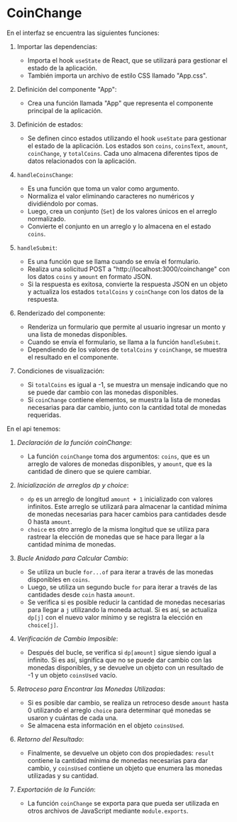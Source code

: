 # CoinChange
En el interfaz se encuentra las siguientes funciones: 

1. Importar las dependencias:
   - Importa el hook `useState` de React, que se utilizará para gestionar el estado de la aplicación.
   - También importa un archivo de estilo CSS llamado "App.css".

2. Definición del componente "App":
   - Crea una función llamada "App" que representa el componente principal de la aplicación.

3. Definición de estados:
   - Se definen cinco estados utilizando el hook `useState` para gestionar el estado de la aplicación. Los estados son `coins`, `coinsText`, `amount`, `coinChange`, y `totalCoins`. Cada uno almacena diferentes tipos de datos relacionados con la aplicación.

4. `handleCoinsChange`:
   - Es una función que toma un valor como argumento.
   - Normaliza el valor eliminando caracteres no numéricos y dividiéndolo por comas.
   - Luego, crea un conjunto (`Set`) de los valores únicos en el arreglo normalizado.
   - Convierte el conjunto en un arreglo y lo almacena en el estado `coins`.

5. `handleSubmit`:
   - Es una función que se llama cuando se envía el formulario.
   - Realiza una solicitud POST a "http://localhost:3000/coinchange" con los datos `coins` y `amount` en formato JSON.
   - Si la respuesta es exitosa, convierte la respuesta JSON en un objeto y actualiza los estados `totalCoins` y `coinChange` con los datos de la respuesta.

6. Renderizado del componente:
   - Renderiza un formulario que permite al usuario ingresar un monto y una lista de monedas disponibles.
   - Cuando se envía el formulario, se llama a la función `handleSubmit`.
   - Dependiendo de los valores de `totalCoins` y `coinChange`, se muestra el resultado en el componente.

7. Condiciones de visualización:
   - Si `totalCoins` es igual a -1, se muestra un mensaje indicando que no se puede dar cambio con las monedas disponibles.
   - Si `coinChange` contiene elementos, se muestra la lista de monedas necesarias para dar cambio, junto con la cantidad total de monedas requeridas.
  
En el api tenemos:

1. *Declaración de la función coinChange*:
   - La función `coinChange` toma dos argumentos: `coins`, que es un arreglo de valores de monedas disponibles, y `amount`, que es la cantidad de dinero que se quiere cambiar.

2. *Inicialización de arreglos dp y choice*:
   - `dp` es un arreglo de longitud `amount + 1` inicializado con valores infinitos. Este arreglo se utilizará para almacenar la cantidad mínima de monedas necesarias para hacer cambios para cantidades desde 0 hasta `amount`.
   - `choice` es otro arreglo de la misma longitud que se utiliza para rastrear la elección de monedas que se hace para llegar a la cantidad mínima de monedas.

3. *Bucle Anidado para Calcular Cambio*:
   - Se utiliza un bucle `for...of` para iterar a través de las monedas disponibles en `coins`.
   - Luego, se utiliza un segundo bucle `for` para iterar a través de las cantidades desde `coin` hasta `amount`.
   - Se verifica si es posible reducir la cantidad de monedas necesarias para llegar a `j` utilizando la moneda actual. Si es así, se actualiza `dp[j]` con el nuevo valor mínimo y se registra la elección en `choice[j]`.

4. *Verificación de Cambio Imposible*:
   - Después del bucle, se verifica si `dp[amount]` sigue siendo igual a infinito. Si es así, significa que no se puede dar cambio con las monedas disponibles, y se devuelve un objeto con un resultado de -1 y un objeto `coinsUsed` vacío.

5. *Retroceso para Encontrar las Monedas Utilizadas*:
   - Si es posible dar cambio, se realiza un retroceso desde `amount` hasta 0 utilizando el arreglo `choice` para determinar qué monedas se usaron y cuántas de cada una.
   - Se almacena esta información en el objeto `coinsUsed`.

6. *Retorno del Resultado*:
   - Finalmente, se devuelve un objeto con dos propiedades: `result` contiene la cantidad mínima de monedas necesarias para dar cambio, y `coinsUsed` contiene un objeto que enumera las monedas utilizadas y su cantidad.

7. *Exportación de la Función*:
   - La función `coinChange` se exporta para que pueda ser utilizada en otros archivos de JavaScript mediante `module.exports`.
